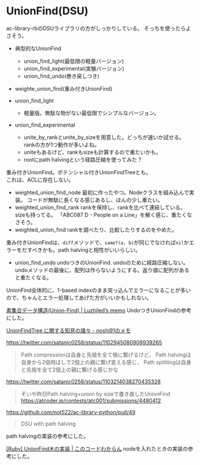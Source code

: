 # UnionFind(DSU)

ac-library-rbのDSUライブラリの方がしっかりしている。
そっちを使ったらよさそう。

- 典型的なUnionFind
  - union_find_light(最低限の軽量バージョン)
  - union_find_experimental(実験バージョン)
  - union_find_undo(巻き戻しつき)
- weighte_union_find(重み付きUnionFind)

- union_find_light
  - 軽量版。無駄な物がない最低限でシンプルなバージョン。
- union_find_experimental
  - unite_by_rankとunite_by_sizeを用意した。どっちが速いか試せる。
    rankの方が1つ動作が多いよね。
  - uniteもあるけど、rankもsizeも計算するので重たいかも。
  - rootにpath halvingという経路圧縮を使ってみた？

重み付きUnionFind。ポテンシャル付きUnionFindTreeとも。  
これは、ACLに存在しない。
- weighted_union_find_node
  最初に作ったやつ。Nodeクラスを組み込んで実装。
  コードが無駄に長くなる感じあるし、ほんの少し重たい。
- weighted_union_find_rank
  rankを保持し、rankを比べて連結している。sizeも持ってる。
  「ABC087 D - People on a Line」を解く感じ、重たくなさそう。
- weighted_union_find
  rankを調べたり、比較したりするのをやめた。

重み付きUnionFindは、`diff`メソッドで、`same?(a, b)`が同じでなければ`nil`かエラーをだすべきかも。path halvingと相性がいいらしい。

- union_find_undo
  undoつきのUnionFind.
  undoのために経路圧縮しない。
  undoメソッドの最後に、配列は作らないようにする。返り値に配列があると重たくなる。

UnionFind全体的に、1-based indexのまま突っ込んでエラーになることが多いので、ちゃんとエラー処理してあげた方がいいかもしれない。

[素集合データ構造\(Union\-Find\) \| Luzhiled’s memo](https://ei1333.github.io/luzhiled/snippets/structure/union-find.html)
UndoつきUnionFindの参考にした。

[UnionFindTree に関する知見の諸々 \- noshi91のメモ](https://noshi91.hatenablog.com/entry/2018/05/30/191943)

https://twitter.com/satanic0258/status/1102945080908939265
> Path compressionは自身と先祖を全て根に繋げるけど，
Path halvingは自身から2個飛ばしで2個上の親に繋げ変える感じ，
Path splittingは自身と先祖を全て2個上の親に繋げる感じかな

https://twitter.com/satanic0258/status/1103214038270435328
> そいや昨日Path halving+union by sizeで書き直したUnionFind
https://atcoder.jp/contests/atc001/submissions/4480412

https://github.com/not522/ac-library-python/pull/49
> DSU with path halving

path halvingの実装の参考にした。

[\[Ruby\] UnionFind木の実装 \| このコードわからん](https://hai3.net/blog/ruby-union-find-tree/)
nodeを入れたときの実装の参考にした。
